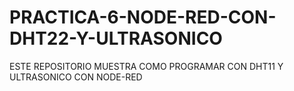 # PRACTICA-6-NODE-RED-CON-DHT22-Y-ULTRASONICO
ESTE REPOSITORIO MUESTRA COMO PROGRAMAR CON DHT11 Y ULTRASONICO CON NODE-RED
